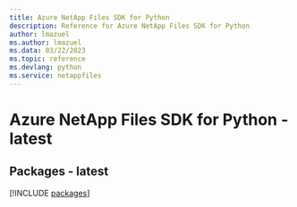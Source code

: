 ```yaml
---
title: Azure NetApp Files SDK for Python
description: Reference for Azure NetApp Files SDK for Python
author: lmazuel
ms.author: lmazuel
ms.data: 03/22/2023
ms.topic: reference
ms.devlang: python
ms.service: netappfiles
---
```

# Azure NetApp Files SDK for Python - latest
## Packages - latest
[!INCLUDE [packages](netapp-files-index.md)]